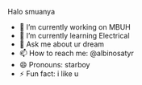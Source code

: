 Halo smuanya

- 🔭 I’m currently working on MBUH
- 🌱 I’m currently learning Electrical
- 💬 Ask me about ur dream
- 📫 How to reach me: @albinosatyr
- 😄 Pronouns: starboy
- ⚡ Fun fact: i like u

